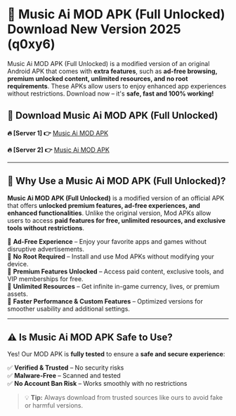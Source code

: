 # 📲 Music Ai MOD APK (Full Unlocked) Download New Version 2025 (q0xy6)

Music Ai MOD APK (Full Unlocked) is a modified version of an original Android APK that comes with **extra features**, such as **ad-free browsing, premium unlocked content, unlimited resources, and no root requirements**. These APKs allow users to enjoy enhanced app experiences without restrictions. Download now – it's **safe, fast and 100% working!**

## **📲 Download Music Ai MOD APK (Full Unlocked)**

 **🔥 [Server 1] 👉** [Music Ai MOD APK](https://hapymods.com?title=Music+Ai+MOD+APK&ref=Ax1)

 **🔥 [Server 2] 👉** [Music Ai MOD APK](https://hapymods.com?title=Music+Ai+MOD+APK&ref=Ax1)

---

## **📌 Why Use a Music Ai MOD APK (Full Unlocked)?**

**Music Ai MOD APK (Full Unlocked)** is a modified version of an official APK that offers **unlocked premium features, ad-free experiences, and enhanced functionalities**. Unlike the original version, Mod APKs allow users to access **paid features for free, unlimited resources, and exclusive tools without restrictions**.

🔹 **Ad-Free Experience** – Enjoy your favorite apps and games without disruptive advertisements.  
🔹 **No Root Required** – Install and use Mod APKs without modifying your device.  
🔹 **Premium Features Unlocked** – Access paid content, exclusive tools, and VIP memberships for free.  
🔹 **Unlimited Resources** – Get infinite in-game currency, lives, or premium assets.  
🔹 **Faster Performance & Custom Features** – Optimized versions for smoother usability and additional settings.  

---

## **⚠️ Is Music Ai MOD APK Safe to Use?**

Yes! Our MOD APK is **fully tested** to ensure a **safe and secure experience**:

✅ **Verified & Trusted** – No security risks  
✅ **Malware-Free** – Scanned and tested  
✅ **No Account Ban Risk** – Works smoothly with no restrictions  

> 💡 **Tip:** Always download from trusted sources like ours to avoid fake or harmful versions.